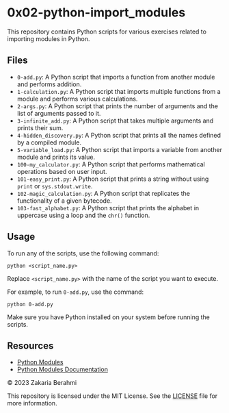 <h1>0x02-python-import_modules</h1>
<p>This repository contains Python scripts for various exercises related to importing modules in Python.</p>

<h2>Files</h2>

<ul>
    <li><code>0-add.py</code>: A Python script that imports a function from another module and performs addition.</li>
    <li><code>1-calculation.py</code>: A Python script that imports multiple functions from a module and performs various calculations.</li>
    <li><code>2-args.py</code>: A Python script that prints the number of arguments and the list of arguments passed to it.</li>
    <li><code>3-infinite_add.py</code>: A Python script that takes multiple arguments and prints their sum.</li>
    <li><code>4-hidden_discovery.py</code>: A Python script that prints all the names defined by a compiled module.</li>
    <li><code>5-variable_load.py</code>: A Python script that imports a variable from another module and prints its value.</li>
    <li><code>100-my_calculator.py</code>: A Python script that performs mathematical operations based on user input.</li>
    <li><code>101-easy_print.py</code>: A Python script that prints a string without using <code>print</code> or <code>sys.stdout.write</code>.</li>
    <li><code>102-magic_calculation.py</code>: A Python script that replicates the functionality of a given bytecode.</li>
    <li><code>103-fast_alphabet.py</code>: A Python script that prints the alphabet in uppercase using a loop and the <code>chr()</code> function.</li>
</ul>

<h2>Usage</h2>

<p>To run any of the scripts, use the following command:</p>

<pre><code>python &lt;script_name.py&gt;</code></pre>

<p>Replace <code>&lt;script_name.py&gt;</code> with the name of the script you want to execute.</p>

<p>For example, to run <code>0-add.py</code>, use the command:</p>

<pre><code>python 0-add.py</code></pre>

<p>Make sure you have Python installed on your system before running the scripts.</p>

<h2>Resources</h2>

<ul>
    <li><a href="https://www.w3schools.com/python/python_modules.asp">Python Modules</a></li>
    <li><a href="https://docs.python.org/3/tutorial/modules.html">Python Modules Documentation</a></li>
</ul>

<div class="footer">
    <p>&copy; 2023 Zakaria Berahmi</p>
    <p>This repository is licensed under the MIT License. See the <a href="LICENSE">LICENSE</a> file for more information.</p>
</div>
